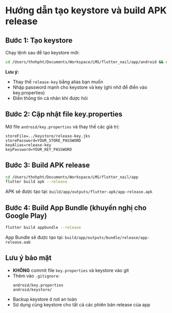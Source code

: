 # Hướng dẫn tạo keystore và build APK release

## Bước 1: Tạo keystore

Chạy lệnh sau để tạo keystore mới:

```bash
cd /Users/thnhpht/Documents/Workspace/LMS/flutter_nail/app/android && export JAVA_HOME="/Applications/Android Studio.app/Contents/jbr/Contents/Home" && keytool -genkey -v -keystore keystore/release-key.jks -keyalg RSA -keysize 2048 -validity 10000 -alias simplenailapp -storepass 123456 -keypass 123456 -dname "CN=Simple Nail App, OU=Development, O=Your Company, L=City, S=State, C=VN"
```

**Lưu ý:**

- Thay thế `release-key` bằng alias bạn muốn
- Nhập password mạnh cho keystore và key (ghi nhớ để điền vào key.properties)
- Điền thông tin cá nhân khi được hỏi

## Bước 2: Cập nhật file key.properties

Mở file `android/key.properties` và thay thế các giá trị:

```properties
storeFile=../keystore/release-key.jks
storePassword=YOUR_STORE_PASSWORD
keyAlias=release-key
keyPassword=YOUR_KEY_PASSWORD
```

## Bước 3: Build APK release

```bash
cd /Users/thnhpht/Documents/Workspace/LMS/flutter_nail/app
flutter build apk --release
```

APK sẽ được tạo tại: `build/app/outputs/flutter-apk/app-release.apk`

## Bước 4: Build App Bundle (khuyến nghị cho Google Play)

```bash
flutter build appbundle --release
```

App Bundle sẽ được tạo tại: `build/app/outputs/bundle/release/app-release.aab`

## Lưu ý bảo mật

- **KHÔNG** commit file `key.properties` và keystore vào git
- Thêm vào `.gitignore`:
  ```
  android/key.properties
  android/keystore/
  ```
- Backup keystore ở nơi an toàn
- Sử dụng cùng keystore cho tất cả các phiên bản release của app
